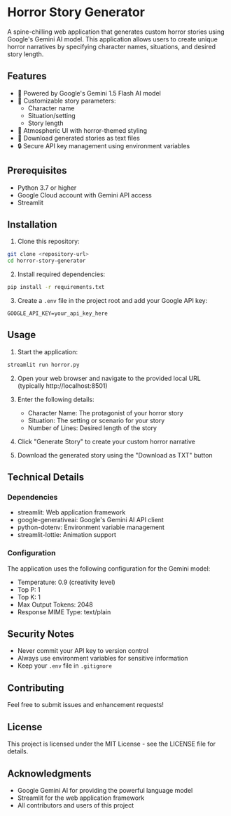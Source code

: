 # Horror Story Generator

A spine-chilling web application that generates custom horror stories using Google's Gemini AI model. This application allows users to create unique horror narratives by specifying character names, situations, and desired story length.

## Features

- 🤖 Powered by Google's Gemini 1.5 Flash AI model
- 📝 Customizable story parameters:
  - Character name
  - Situation/setting
  - Story length
- 🎨 Atmospheric UI with horror-themed styling
- 💾 Download generated stories as text files
- 🔒 Secure API key management using environment variables

## Prerequisites

- Python 3.7 or higher
- Google Cloud account with Gemini API access
- Streamlit

## Installation

1. Clone this repository:
```bash
git clone <repository-url>
cd horror-story-generator
```

2. Install required dependencies:
```bash
pip install -r requirements.txt
```

3. Create a `.env` file in the project root and add your Google API key:
```
GOOGLE_API_KEY=your_api_key_here
```

## Usage

1. Start the application:
```bash
streamlit run horror.py
```

2. Open your web browser and navigate to the provided local URL (typically http://localhost:8501)

3. Enter the following details:
   - Character Name: The protagonist of your horror story
   - Situation: The setting or scenario for your story
   - Number of Lines: Desired length of the story

4. Click "Generate Story" to create your custom horror narrative

5. Download the generated story using the "Download as TXT" button

## Technical Details

### Dependencies
- streamlit: Web application framework
- google-generativeai: Google's Gemini AI API client
- python-dotenv: Environment variable management
- streamlit-lottie: Animation support

### Configuration
The application uses the following configuration for the Gemini model:
- Temperature: 0.9 (creativity level)
- Top P: 1
- Top K: 1
- Max Output Tokens: 2048
- Response MIME Type: text/plain

## Security Notes

- Never commit your API key to version control
- Always use environment variables for sensitive information
- Keep your `.env` file in `.gitignore`

## Contributing

Feel free to submit issues and enhancement requests!

## License

This project is licensed under the MIT License - see the LICENSE file for details.

## Acknowledgments

- Google Gemini AI for providing the powerful language model
- Streamlit for the web application framework
- All contributors and users of this project 